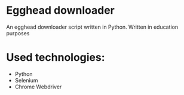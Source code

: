 # Egghead downloader
An egghead downloader script written in Python. Written in education purposes

# Used technologies:
  - Python
  - Selenium
  - Chrome Webdriver
